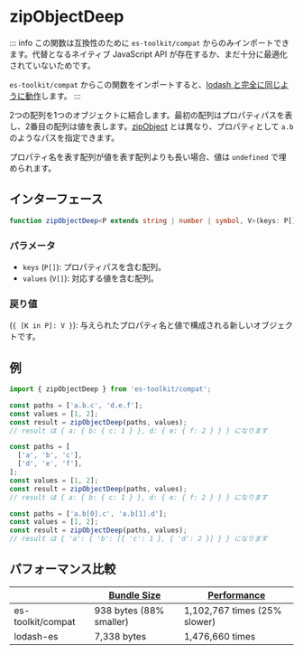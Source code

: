 # zipObjectDeep

::: info
この関数は互換性のために `es-toolkit/compat` からのみインポートできます。代替となるネイティブ JavaScript API が存在するか、まだ十分に最適化されていないためです。

`es-toolkit/compat` からこの関数をインポートすると、[lodash と完全に同じように動作](../../../compatibility.md)します。
:::

2つの配列を1つのオブジェクトに結合します。最初の配列はプロパティパスを表し、2番目の配列は値を表します。[zipObject](../../array/zipObject.md) とは異なり、プロパティとして `a.b` のようなパスを指定できます。

プロパティ名を表す配列が値を表す配列よりも長い場合、値は `undefined` で埋められます。

## インターフェース

```typescript
function zipObjectDeep<P extends string | number | symbol, V>(keys: P[], values: V[]): { [K in P]: V };
```

### パラメータ

- `keys` (`P[]`): プロパティパスを含む配列。
- `values` (`V[]`): 対応する値を含む配列。

### 戻り値

(`{ [K in P]: V }`): 与えられたプロパティ名と値で構成される新しいオブジェクトです。

## 例

```typescript
import { zipObjectDeep } from 'es-toolkit/compat';

const paths = ['a.b.c', 'd.e.f'];
const values = [1, 2];
const result = zipObjectDeep(paths, values);
// result は { a: { b: { c: 1 } }, d: { e: { f: 2 } } } になります

const paths = [
  ['a', 'b', 'c'],
  ['d', 'e', 'f'],
];
const values = [1, 2];
const result = zipObjectDeep(paths, values);
// result は { a: { b: { c: 1 } }, d: { e: { f: 2 } } } になります

const paths = ['a.b[0].c', 'a.b[1].d'];
const values = [1, 2];
const result = zipObjectDeep(paths, values);
// result は { 'a': { 'b': [{ 'c': 1 }, { 'd': 2 }] } } になります
```

## パフォーマンス比較

|                   | [Bundle Size](../../../bundle-size.md) | [Performance](../../../performance.md) |
| ----------------- | -------------------------------------- | -------------------------------------- |
| es-toolkit/compat | 938 bytes (88% smaller)                | 1,102,767 times (25% slower)           |
| lodash-es         | 7,338 bytes                            | 1,476,660 times                        |
